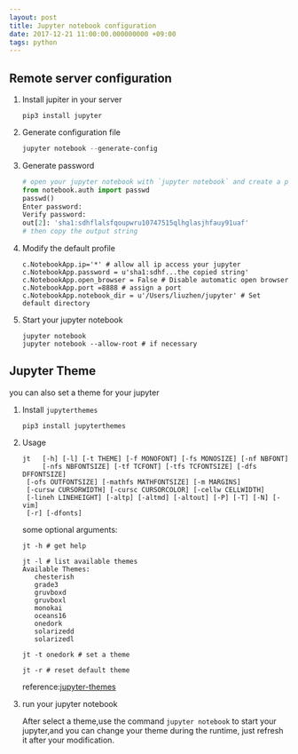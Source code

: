 ```yaml
---
layout: post
title: Jupyter notebook configuration
date: 2017-12-21 11:00:00.000000000 +09:00
tags: python
---
```




## Remote server configuration

1. Install jupiter in your server

   ```shell
   pip3 install jupyter 
   ```

2. Generate configuration file

   ```powershell
   jupyter notebook --generate-config
   ```

3. Generate password

   ```python
   # open your jupyter notebook with `jupyter notebook` and create a python(3) notebook
   from notebook.auth import passwd
   passwd()
   Enter password:
   Verify password:
   out[2]: 'sha1:sdhflalsfqoupwru10747515qlhglasjhfauy91uaf'
   # then copy the output string
   ```

4. Modify the default profile

   ```shell
   c.NotebookApp.ip='*' # allow all ip access your jupyter
   c.NotebookApp.password = u'sha1:sdhf...the copied string'
   c.NotebookApp.open_browser = False # Disable automatic open browser
   c.NotebookApp.port =8888 # assign a port
   c.NotebookApp.notebook_dir = u'/Users/liuzhen/jupyter' # Set default directory
   ```

5. Start your jupyter notebook

   ```shell
   jupyter notebook
   jupyter notebook --allow-root # if necessary
   ```

## Jupyter Theme

you can also set a theme for your jupyter

1. Install `jupyterthemes`

   ```shell
   pip3 install jupyterthemes
   ```

2. Usage

   ```shell
   jt	[-h] [-l] [-t THEME] [-f MONOFONT] [-fs MONOSIZE] [-nf NBFONT]
     	[-nfs NBFONTSIZE] [-tf TCFONT] [-tfs TCFONTSIZE] [-dfs DFFONTSIZE]
   	[-ofs OUTFONTSIZE] [-mathfs MATHFONTSIZE] [-m MARGINS]
   	[-cursw CURSORWIDTH] [-cursc CURSORCOLOR] [-cellw CELLWIDTH]
   	[-lineh LINEHEIGHT] [-altp] [-altmd] [-altout] [-P] [-T] [-N] [-vim]
   	[-r] [-dfonts]
   ```

   some optional arguments:

   ```shell
   jt -h # get help
   ```

   ```shell
   jt -l # list available themes
   Available Themes:
      chesterish
      grade3
      gruvboxd
      gruvboxl
      monokai
      oceans16
      onedork
      solarizedd
      solarizedl
   ```

   ```shell
   jt -t onedork # set a theme
   ```

   ```shell
   jt -r # reset default theme
   ```

   reference:[jupyter-themes](https://github.com/dunovank/jupyter-themes)

3. run your jupyter notebook

   After select a theme,use the command `jupyter notebook` to start your jupyter,and you can change your theme during the runtime, just refresh it after your modification.